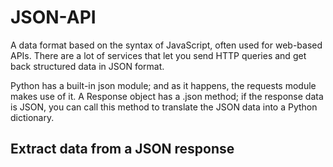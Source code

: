 # JSON-API

A data format based on the syntax of JavaScript, often used for web-based APIs. There are a lot of services that let you send HTTP queries and get back structured data in JSON format.

Python has a built-in json module; and as it happens, the requests module makes use of it. A Response object has a .json method; if the response data is JSON, you can call this method to translate the JSON data into a Python dictionary.

## Extract data from a JSON response

